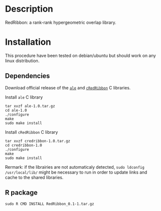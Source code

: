 # Description

RedRibbon: a rank-rank hypergeometric overlap library.

# Installation

This procedure have been tested on debian/ubuntu but should work on any linux distribution.

## Dependencies

Download official release of the [`ale`]( https://github.com/antpiron/ale) and
[`cRedRibbon`](https://github.com/antpiron/ale) C libraries.


Install `ale` C library

```
tar xvzf ale-1.0.tar.gz
cd ale-1.0
./configure
make
sudo make install
```

Install `cRedRibbon` C library

```
tar xvzf credribbon-1.0.tar.gz
cd credribbon-1.0
./configure
make
sudo make install
```

Rermark: if the librairies are not automaticaly detected, `sudo ldconfig /usr/local/lib/` might be necessary to run in order to update links and cache to the shared libraries.

## R package

```
sudo R CMD INSTALL RedRibbon_0.1-1.tar.gz
```
